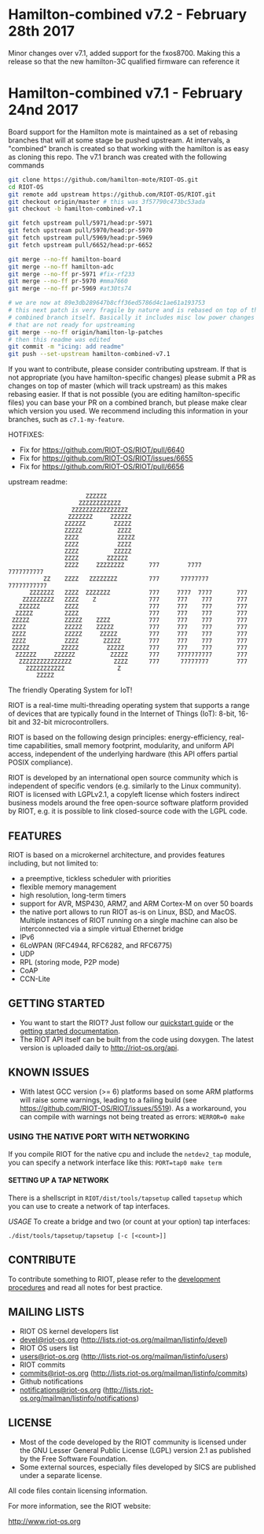 # Hamilton-combined v7.2 - February 28th 2017

Minor changes over v7.1, added support for the fxos8700. Making this a release
so that the new hamilton-3C qualified firmware can reference it

# Hamilton-combined v7.1 - February 24nd 2017

Board support for the Hamilton mote is maintained as a set of rebasing branches
that will at some stage be pushed upstream. At intervals, a "combined" branch
is created so that working with the hamilton is as easy as cloning this repo.
The v7.1 branch was created with the following commands

```bash
git clone https://github.com/hamilton-mote/RIOT-OS.git
cd RIOT-OS
git remote add upstream https://github.com/RIOT-OS/RIOT.git
git checkout origin/master # this was 3f57790c473bc53ada
git checkout -b hamilton-combined-v7.1

git fetch upstream pull/5971/head:pr-5971
git fetch upstream pull/5970/head:pr-5970
git fetch upstream pull/5969/head:pr-5969
git fetch upstream pull/6652/head:pr-6652

git merge --no-ff hamilton-board
git merge --no-ff hamilton-adc
git merge --no-ff pr-5971 #fix-rf233
git merge --no-ff pr-5970 #mma7660
git merge --no-ff pr-5969 #at30ts74

# we are now at 89e3db289647b8cff36ed5786d4c1ae61a193753
# this next patch is very fragile by nature and is rebased on top of the
# combined branch itself. Basically it includes misc low power changes
# that are not ready for upstreaming
git merge --no-ff origin/hamilton-lp-patches
# then this readme was edited
git commit -m "icing: add readme"
git push --set-upstream hamilton-combined-v7.1
```

If you want to contribute, please consider contributing upstream. If that is
not appropriate (you have hamilton-specific changes) please submit a PR
as changes on top of master (which will track upstream) as this makes rebasing
easier. If that is not possible (you are editing hamilton-specific files) you
can base your PR on a combined branch, but please make clear which version
you used. We recommend including this information in your branches, such as
`c7.1-my-feature`.

HOTFIXES:
- Fix for https://github.com/RIOT-OS/RIOT/pull/6640
- Fix for https://github.com/RIOT-OS/RIOT/issues/6655
- Fix for https://github.com/RIOT-OS/RIOT/pull/6656

upstream readme:


                          ZZZZZZ
                        ZZZZZZZZZZZZ
                      ZZZZZZZZZZZZZZZZ
                     ZZZZZZZ     ZZZZZZ
                    ZZZZZZ        ZZZZZ
                    ZZZZZ          ZZZZ
                    ZZZZ           ZZZZZ
                    ZZZZ           ZZZZ
                    ZZZZ          ZZZZZ
                    ZZZZ        ZZZZZZ
                    ZZZZ     ZZZZZZZZ       777        7777       7777777777
              ZZ    ZZZZ   ZZZZZZZZ         777      77777777    77777777777
          ZZZZZZZ   ZZZZ  ZZZZZZZ           777     7777  7777       777
        ZZZZZZZZZ   ZZZZ    Z               777     777    777       777
       ZZZZZZ       ZZZZ                    777     777    777       777
      ZZZZZ         ZZZZ                    777     777    777       777
     ZZZZZ          ZZZZZ    ZZZZ           777     777    777       777
     ZZZZ           ZZZZZ    ZZZZZ          777     777    777       777
     ZZZZ           ZZZZZ     ZZZZZ         777     777    777       777
     ZZZZ           ZZZZ       ZZZZZ        777     777    777       777
     ZZZZZ         ZZZZZ        ZZZZZ       777     777    777       777
      ZZZZZZ     ZZZZZZ          ZZZZZ      777     7777777777       777
       ZZZZZZZZZZZZZZZ            ZZZZ      777      77777777        777
         ZZZZZZZZZZZ               Z
            ZZZZZ

The friendly Operating System for IoT!

RIOT is a real-time multi-threading operating system that supports a range of
devices that are typically found in the Internet of Things (IoT): 
8-bit, 16-bit and 32-bit microcontrollers.

RIOT is based on the following design principles: energy-efficiency, real-time
capabilities, small memory footprint, modularity, and uniform API access,
independent of the underlying hardware (this API offers partial POSIX
compliance).

RIOT is developed by an international open source community which is
independent of specific vendors (e.g. similarly to the Linux community).
RIOT is licensed with LGPLv2.1, a copyleft license which fosters
indirect business models around the free open-source software platform
provided by RIOT, e.g. it is possible to link closed-source code with the
LGPL code.

## FEATURES

RIOT is based on a microkernel architecture, and provides features including,
but not limited to:

* a preemptive, tickless scheduler with priorities
* flexible memory management
* high resolution, long-term timers
* support for AVR, MSP430, ARM7, and ARM Cortex-M on over 50 boards
* the native port allows to run RIOT as-is on Linux, BSD, and MacOS. Multiple
  instances of RIOT running on a single machine can also be interconnected via
  a simple virtual Ethernet bridge
* IPv6
* 6LoWPAN (RFC4944, RFC6282, and RFC6775)
* UDP
* RPL (storing mode, P2P mode)
* CoAP
* CCN-Lite


## GETTING STARTED
* You want to start the RIOT? Just follow our [quickstart guide](http://doc.riot-os.org/index.html#the-quickest-start) or the [getting started documentation](http://doc.riot-os.org/getting-started.html).
* The RIOT API itself can be built from the code using doxygen. The latest
  version is uploaded daily to http://riot-os.org/api.

## KNOWN ISSUES
* With latest GCC version (>= 6) platforms based on some ARM platforms will
  raise some warnings, leading to a failing build
  (see https://github.com/RIOT-OS/RIOT/issues/5519).
  As a workaround, you can compile with warnings not being treated as errors:
  `WERROR=0 make`

### USING THE NATIVE PORT WITH NETWORKING
If you compile RIOT for the native cpu and include the `netdev2_tap` module,
you can specify a network interface like this: `PORT=tap0 make term`

#### SETTING UP A TAP NETWORK
There is a shellscript in `RIOT/dist/tools/tapsetup` called `tapsetup` which
you can use to create a network of tap interfaces.

*USAGE*
To create a bridge and two (or count at your option) tap interfaces:

    ./dist/tools/tapsetup/tapsetup [-c [<count>]]

## CONTRIBUTE

To contribute something to RIOT, please refer to the [development
procedures](https://github.com/RIOT-OS/RIOT/wiki/Development-procedures) and
read all notes for best practice.

## MAILING LISTS
* RIOT OS kernel developers list
 * devel@riot-os.org (http://lists.riot-os.org/mailman/listinfo/devel)
* RIOT OS users list
 * users@riot-os.org (http://lists.riot-os.org/mailman/listinfo/users)
* RIOT commits
 * commits@riot-os.org (http://lists.riot-os.org/mailman/listinfo/commits)
* Github notifications
 * notifications@riot-os.org
   (http://lists.riot-os.org/mailman/listinfo/notifications)

## LICENSE
* Most of the code developed by the RIOT community is licensed under the GNU
  Lesser General Public License (LGPL) version 2.1 as published by the Free
  Software Foundation.
* Some external sources, especially files developed by SICS are published under
  a separate license.

All code files contain licensing information.

For more information, see the RIOT website:

http://www.riot-os.org
